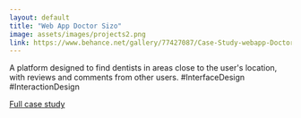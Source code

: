 ```yaml
---
layout: default
title: "Web App Doctor Sizo"
image: assets/images/projects2.png
link: https://www.behance.net/gallery/77427087/Case-Study-webapp-Doctor-Siso
---
```


A platform designed to find dentists in areas close to the user's location, with reviews and comments from other users.
#InterfaceDesign #InteractionDesign

[Full case study](https://www.behance.net/gallery/77427087/Case-Study-webapp-Doctor-Siso)
